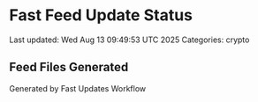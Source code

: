 # Fast Feed Update Status
Last updated: Wed Aug 13 09:49:53 UTC 2025
Categories: crypto

## Feed Files Generated

Generated by Fast Updates Workflow

